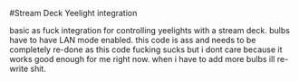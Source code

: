 #Stream Deck Yeelight integration

basic as fuck integration for controlling yeelights with a stream deck. bulbs have to have LAN mode enabled. this code is ass and needs to be completely re-done as this code fucking sucks but i dont care because it works good enough for me right now. when i have to add more bulbs ill re-write shit.
